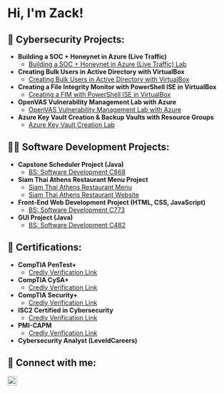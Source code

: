 <h1>Hi, I'm Zack!

<h2>🔐 Cybersecurity Projects:</h2>

- <b>Building a SOC + Honeynet in Azure (Live Traffic)</b>
  - [Building a SOC + Honeynet in Azure (Live Traffic) Lab](https://github.com/zrey1990/cybermasterclass)
- <b>Creating Bulk Users in Active Directory with VirtualBox</b>
  - [Creating Bulk Users in Active Directory with VirtualBox](https://github.com/zrey1990/virtualboxad)
- <b>Creating a File Integrity Monitor with PowerShell ISE in VirtualBox</b>
  - [Creating a FIM with PowerShell ISE in VirtualBox](https://github.com/zrey1990/powerfim)
- <b>OpenVAS Vulnerability Management Lab with Azure</b>
  - [OpenVAS Vulnerability Management Lab with Azure]()
- <b>Azure Key Vault Creation & Backup Vaults with Resource Groups</b>
  - [Azure Key Vault Creation Lab](https://github.com/zrey1990/kvwguproject)

<h2>👨‍💻 Software Development Projects:</h2>

- <b>Capstone Scheduler Project (Java)</b>
  - [BS: Software Development C868](https://github.com/zrey1990/C868CapProject)
- <b>Siam Thai Athens Restaurant Menu Project</b>
  - [Siam Thai Athens Restaurant Menu](https://github.com/zrey1990/SiamThaiAthens)
  - [Siam Thai Athens Restaurant Website](http://siamthaiathens.com)
- <b>Front-End Web Development Project (HTML, CSS, JavaScript)</b>
  - [BS: Software Development C773](https://github.com/zrey1990/C773Project)
- <b>GUI Project (Java)</b>
  - [BS: Software Development C482](https://github.com/zrey1990/C482GUIProject)

<h2>🥷 Certifications:</h2>

- <b>CompTIA PenTest+</b>
  - [Credly Verification Link](https://www.credly.com/badges/afdb70aa-bb1e-4566-a8d8-d6c8fec8782a/public_url)
- <b>CompTIA CySA+</b>
  - [Credly Verification Link](https://www.credly.com/badges/d0e3e845-cada-4a58-8967-50032229bb4e/public_url)
- <b>CompTIA Security+</b>
  - [Credly Verification Link](https://www.credly.com/badges/df37a195-6d1a-4254-9c57-726518511331/public_url)
- <b>ISC2 Certified in Cybersecurity</b>
  - [Credly Verification Link](https://www.credly.com/badges/c78ea8f4-677a-448f-989c-0274598dcb5a/public_url)
- <b>PMI-CAPM</b>
  - [Credly Verification Link](https://www.credly.com/badges/1a61c4d7-13c5-41cf-b459-08942932804e/public_url)
- <b>Cybersecurity Analyst (LeveldCareers)</b> 
    
<h2> 🤳 Connect with me:</h2>

[<img align="left" alt="ZackeryReynolds | LinkedIn" width="22px" src="https://cdn.jsdelivr.net/npm/simple-icons@v3/icons/linkedin.svg" />][linkedin]

[linkedin]: https://www.linkedin.com/in/zackery-reynolds-81a9b2186/

<!--
**joshmadakor1/joshmadakor1** is a ✨ _special_ ✨ repository because its `README.md` (this file) appears on your GitHub profile.

Here are some ideas to get you started:

- 🔭 I’m currently working on ...
- 🌱 I’m currently learning ...
- 👯 I’m looking to collaborate on ...
- 🤔 I’m looking for help with ...
- 💬 Ask me about ...
- 📫 How to reach me: ...
- 😄 Pronouns: ...
- ⚡ Fun fact: ...
-->

